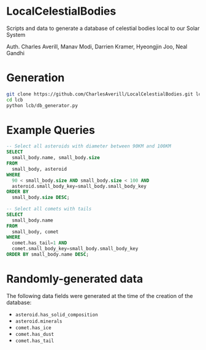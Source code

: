 # LocalCelestialBodies
Scripts and data to generate a database of celestial bodies local to our Solar System

Auth. Charles Averill, Manav Modi, Darrien Kramer, Hyeongjin Joo, Neal Gandhi


# Generation
```bash
git clone https://github.com/CharlesAverill/LocalCelestialBodies.git lcb
cd lcb
python lcb/db_generator.py
```

# Example Queries
```sql
-- Select all asteroids with diameter between 90KM and 100KM
SELECT 
  small_body.name, small_body.size 
FROM 
  small_body, asteroid
WHERE 
  90 < small_body.size AND small_body.size < 100 AND
  asteroid.small_body_key=small_body.small_body_key 
ORDER BY 
  small_body.size DESC;
  
-- Select all comets with tails
SELECT 
  small_body.name
FROM 
  small_body, comet 
WHERE 
  comet.has_tail=1 AND 
  comet.small_body_key=small_body.small_body_key 
ORDER BY small_body.name DESC;
```

# Randomly-generated data
The following data fields were generated at the time of the creation of the database:
- `asteroid.has_solid_composition`
- `asteroid.minerals`
- `comet.has_ice`
- `comet.has_dust`
- `comet.has_tail`
